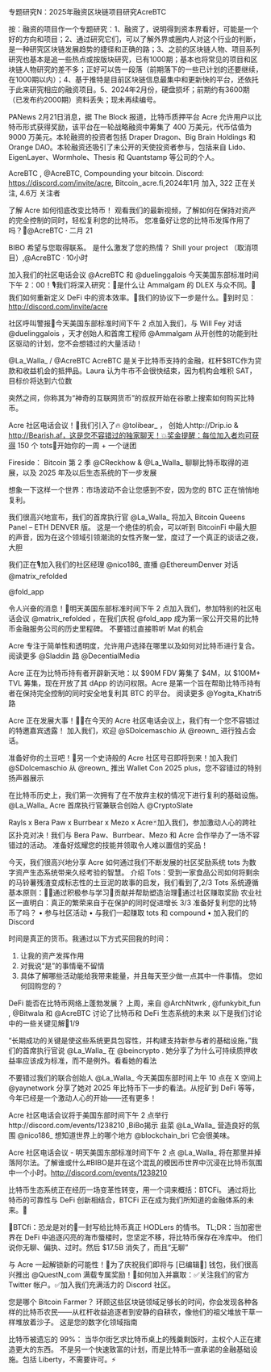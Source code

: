 专题研究N：2025年融资区块链项目研究AcreBTC

按：融资的项目作一个专题研究：1、融资了，说明得到资本界看好，可能是一个好的方向和项目；2、通过研究它们，可以了解外界或圈内人对这个行业的判断，是一种研究区块链发展趋势的捷径和正确的路；3、之前的区块链人物、项目系列研究也基本是追一些热点或按版块研究，已有1000期；基本也将常见的项目和区块链人物研究的差不多；正好可以告一段落（前期落下的一些已计划的还要继续，在1000期以内）；4、基于推特是目前区块链信息最集中和更新快的平台，还依托于此来研究相应的融资项目。5、2024年2月份，硬盘损坏；前期约有3600期（已发布约2000期）资料丢失；现未再续编号。

PANews 2月21日消息，据 The Block 报道，比特币质押平台 Acre 允许用户以比特币形式获得奖励，该平台在一轮战略融资中筹集了 400 万美元，代币估值为 9000 万美元。本轮融资的投资者包括 Draper Dragon、Big Brain Holdings 和 Orange DAO。本轮融资还吸引了未公开的天使投资者参与，包括来自 Lido、EigenLayer、Wormhole、Thesis 和 Quantstamp 等公司的个人。

AcreBTC
,
@AcreBTC,
Compounding your bitcoin. 
Discord: https://discord.com/invite/acre,
Bitcoin,,acre.fi,2024年1月 加入,
322 正在关注,
4.6万 关注者

了解 Acre 如何彻底改变比特币！
观看我们的最新视频，了解如何在保持对资产的完全控制的同时，轻松复利您的比特币。
您准备好让您的比特币发挥作用了吗？🚜@AcreBTC
·
二月 21

BIBO 希望与您取得联系。
是什么激发了您的热情？
Shill your project （取消项目）,@AcreBTC
·
10小时

加入我们的社区电话会议
@AcreBTC
和
@duelinggalois
今天美国东部标准时间下午 2：00！🎙️我们将深入研究：🔹是什么让 Ammalgam 的 DLEX 与众不同。🔹我们如何重新定义 DeFi 中的资本效率。🔹我们的协议下一步是什么。👋到时见：http://discord.com/invite/acre

社区呼叫警报🚨今天美国东部标准时间下午 2 点加入我们，与 Will Fey 对话
@duelinggalois
，天才创始人和首席工程师
@Ammalgam
从开创性的功能到社区驱动的计划，您不会想错过的大量活动！

@La_Walla_
 / 
@AcreBTC
AcreBTC 是关于比特币支持的金融，杠杆$BTC作为贷款和收益机会的抵押品。Laura 认为牛市不会很快结束，因为机构会堆积 SAT，目标价将达到六位数

突然之间，你称其为“神奇的互联网货币”的叔叔开始在谷歌上搜索如何购买比特币。

Acre 社区电话会议！🚨我们引入了🔥 
@tolibear_
， 创始人http://Drip.io & http://Bearish.af，这是您不容错过的独家聊天！💥奖金提醒：每位加入者均可获得 150 个 tots🥔开始你的一周 + 一个谜团

Fireside： Bitcoin 第 2 季
@CReckhow
 & 
@La_Walla_
聊聊比特币取得的进展，以及 2025 年及以后生态系统的下一步发展

想象一下这样一个世界：市场波动不会让您感到不安，因为您的 BTC 正在悄悄地复利。

我们很高兴地宣布，我们的首席执行官
@La_Walla_
将加入 Bitcoin Queens Panel – ETH DENVER 版。
这是一个绝佳的机会，可以听到 BitcoinFi 中最大胆的声音，因为在这个领域引领潮流的女性齐聚一堂，度过了一个真正的谈话之夜，大胆

我们正在🎙️加入我们的社区经理
@nico186_
直播
@EthereumDenver
对话
@matrix_refolded
 
@fold_app

令人兴奋的消息！🚨明天美国东部标准时间下午 2 点加入我们，参加特别的社区电话会议
@matrix_refolded
，在我们庆祝
@fold_app
成为第一家公开交易的比特币金融服务公司的历史里程碑。
不要错过直接聆听 Mat 的机会

Acre 专注于简单性和透明度，允许用户选择在哪里以及如何对比特币进行复合。
阅读更多
@Sladdin
路
@DecentialMedia
 
Acre 正在为比特币持有者开辟新天地：以 $90M FDV 筹集了 $4M，以 $100M+ TVL 筹集，现在开放了其 dApp 的访问权限。Acre 是第一个旨在帮助比特币持有者在保持完全控制的同时安全地复利其 BTC 的平台。
阅读更多
@Yogita_Khatri5
路

Acre 正在发展大事！🌱🚜在今天的 Acre 社区电话会议上，我们有一个您不容错过的特邀嘉宾透露！
加入我们，欢迎
@SDolcemaschio
从
@reown_
进行独占会话。

准备好你的土豆吧！🚜另一个史诗般的 Acre 社区号召即将到来！加入我们
@SDolcemaschio
从
@reown_
推出 Wallet Con 2025 plus，您不容错过的特别扬声器展示

在比特币历史上，我们第一次拥有了在不放弃主权的情况下进行复利的基础设施。
@La_Walla_
Acre 首席执行官兼联合创始人
@CryptoSlate


Rayls x Bera Paw x Burrbear x Mezo x Acre🃏加入我们，参加激动人心的跨社区扑克对决！我们与 Bera Paw、Burrbear、Mezo 和 Acre 合作举办了一场不容错过的活动。
准备好炫耀您的技能并领取令人难以置信的奖品！

今天，我们很高兴地分享 Acre 如何通过我们不断发展的社区奖励系统 tots 为数字资产生态系统带来久经考验的智慧。
介绍 Tots：受到一家食品公司如何将剩余的马铃薯残渣变成标志性的土豆泥的故事的启发，我们看到了,2/3 Tots 系统遵循基本原则：🧑‍🏫通过积极参与学习🌟贡献并帮助塑造治理🥔通过社区赚取奖励
农业社区一直明白：真正的繁荣来自于在保护的同时促进增长
3/3 准备好复利您的比特币了吗？
• 参与社区活动
• 与我们一起赚取 tots 和 compound
• 加入我们的 Discord

时间是真正的货币。我通过以下方式买回我的时间：
1. 让我的资产发挥作用
2. 对我说“是”的事情毫不留情
3. 具体了解哪些活动能给我带来能量，并且每天至少做一点其中一件事情。
您如何回购您的？

DeFi 能否在比特币网络上蓬勃发展？
上周，来自
@ArchNtwrk
,
@funkybit_fun
,
@Bitwala
和
@AcreBTC
讨论了比特币和 DeFi 生态系统的未来
以下是我们讨论中的一些关键见解🧵1/9

“长期成功的关键是使这些系统更具包容性，并构建支持新参与者的基础设施，”我们的首席执行官说
@La_Walla_
在
@beincrypto
.
她分享了为什么可持续质押收益率应该成为标准，而不是例外。看看她的看法

不要错过我们的联合创始人
@La_Walla_
今天美国东部时间上午 10 点在 X 空间上
@yaynetwork
分享了她对 2025 年比特币下一步的看法。从挖矿到 DeFi 等等，今年已经是一个激动人心的开始——还有更多！

Acre 社区电话会议将于美国东部时间下午 2 点举行http://discord.com/events/1238210
,BiBo揭示
韭菜
@La_Walla_
营造良好的氛围
@nico186_
想知道世界上的哪个地方
@blockchain_bri
它会很美味。

Acre 社区电话会议 - 明天美国东部标准时间下午 2 点
@La_Walla_
将在那里并掉落阿尔法。了解谁或什么#BIBO是并在这个混乱的模因币世界中沉浸在比特币氛围中一个小时。http://discord.com/events/1238210

比特币生态系统正在经历一场变革性转变，用一个词来概括：BTCFi。
通过将比特币的可靠性与 DeFi 创新相结合，BTCFi 正在成为我们所知道的金融体系的未来。🧵

🚀BTCfi：恐龙是对的🦖一封写给比特币真正 HODLers 的情书。
TL;DR：当加密世界在 DeFi 中追逐闪亮的海市蜃楼时，您坚定不移，将比特币保存在冷库中。
他们说你无聊、偏执、过时。然后 $17.5B 消失了，而且“无聊”

与 Acre 一起解锁新的可能性！🚀为了庆祝我们即将与 [已编辑👀] 钱包，我们很高兴推出
@QuestN_com
满载专属奖励！🎁如何加入并赢取：✅关注我们的官方 Twitter 帐户。✅加入我们充满活力的 Discord 社区。

您是哪个 Bitcoin Farmer？
环顾这些区块链领域足够长的时间，你会发现各种各样的比特币农民——从杠杆收益追逐者到安静的自耕农，像他们的祖父堆放干草一样堆放着沙子。
这是您的数字化领域指南

比特币被遗忘的 99%：
当华尔街乞求比特币桌上的残羹剩饭时，主权个人正在建造更大的东西。
不是另一个快速致富的计划，而是比特币一直承诺的金融基础设施。包括 Liberty，不需要许可。⚡️
